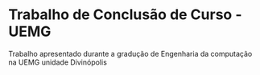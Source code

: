 # Trabalho de Conclusão de Curso - UEMG 

Trabalho apresentado durante a gradução de Engenharia da computação na UEMG unidade Divinópolis
